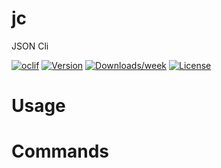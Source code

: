 jc
==

JSON Cli

[![oclif](https://img.shields.io/badge/cli-oclif-brightgreen.svg)](https://oclif.io)
[![Version](https://img.shields.io/npm/v/jc.svg)](https://npmjs.org/package/jc)
[![Downloads/week](https://img.shields.io/npm/dw/jc.svg)](https://npmjs.org/package/jc)
[![License](https://img.shields.io/npm/l/jc.svg)](https://github.com/t-tonchim/jc/blob/master/package.json)

<!-- toc -->
# Usage
<!-- usage -->
# Commands
<!-- commands -->
